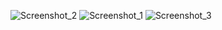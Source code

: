 ![Screenshot_2](https://user-images.githubusercontent.com/60977455/155021439-bc35e3cc-9ee4-4c00-8a49-d48ec11225b5.png)
![Screenshot_1](https://user-images.githubusercontent.com/60977455/155021435-a2c54d89-8caf-412d-bb22-6104d78a83c5.png)
![Screenshot_3](https://user-images.githubusercontent.com/60977455/155021442-3ad600a4-496a-413a-b07e-55402d573a81.png)
